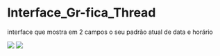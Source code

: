 # Interface_Gr-fica_Thread
interface que mostra em 2 campos o seu padrão atual de data e horário 

<p align="left">
  <img src="https://github.com/jvitsilva/Interface_Grafica_Thread/blob/main/Source/image1.png">
  <img src="https://github.com/jvitsilva/Interface_Grafica_Thread/blob/main/Source/image.png">
</p>
